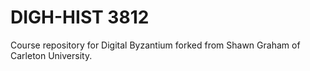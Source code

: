 # DIGH-HIST 3812

Course repository for Digital Byzantium forked from Shawn Graham of Carleton University.
